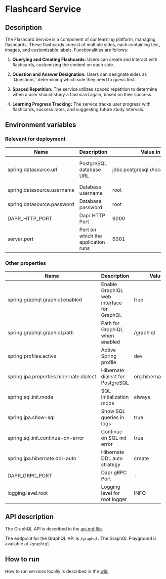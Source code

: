 # Flashcard Service

## Description

The Flashcard Service is a component of our learning platform, managing flashcards. 
These flashcards consist of multiple sides, each containing text, images, and customizable labels. Functionalities are follows:

1. **Querying and Creating Flashcards:** Users can create and interact with flashcards, customizing the content on each side.

2. **Question and Answer Designation:** Users can designate sides as 'Questions,' determining which side they need to guess first.

3. **Spaced Repetition:** The service utilizes spaced repetition to determine when a user should study a flashcard again, based on their success.

4. **Learning Progress Tracking:** The service tracks user progress with flashcards, success rates, and suggesting future study intervals.
## Environment variables
### Relevant for deployment

| Name                       | Description                        | Value in Dev Environment                           | Value in Prod Environment                                                |
|----------------------------|------------------------------------|----------------------------------------------------|--------------------------------------------------------------------------|
| spring.datasource.url      | PostgreSQL database URL            | jdbc:postgresql://localhost:6032/flashcard_service | jdbc:postgresql://flashcard-service-db-postgresql:5432/flashcard-service |
| spring.datasource.username | Database username                  | root                                               | gits                                                                     |
| spring.datasource.password | Database password                  | root                                               | *secret*                                                                 |
| DAPR_HTTP_PORT             | Dapr HTTP Port                     | 6000                                               | 3500                                                                     |
| server.port                | Port on which the application runs | 6001                                               | 6001                                                                     |

### Other properties

| Name                                    | Description                               | Value in Dev Environment                | Value in Prod Environment                                                  |
|-----------------------------------------|-------------------------------------------|-----------------------------------------|----------------------------------------------------------------------------|
| spring.graphql.graphiql.enabled         | Enable GraphiQL web interface for GraphQL | true                                    | true                                                                       |
| spring.graphql.graphiql.path            | Path for GraphiQL when enabled            | /graphiql                               | /graphiql                                                                  |
| spring.profiles.active                  | Active Spring profile                     | dev                                     | prod                                                                       |
| spring.jpa.properties.hibernate.dialect | Hibernate dialect for PostgreSQL          | org.hibernate.dialect.PostgreSQLDialect | org.hibernate.dialect.PostgreSQLDialect                                    |
| spring.sql.init.mode                    | SQL initialization mode                   | always                                  | always                                                                     |
| spring.jpa.show-sql                     | Show SQL queries in logs                  | true                                    | true                                                                       |
| spring.sql.init.continue-on-error       | Continue on SQL init error                | true                                    | true                                                                       |
| spring.jpa.hibernate.ddl-auto           | Hibernate DDL auto strategy               | create                                  | update                                                                     |
| DAPR_GRPC_PORT                          | Dapr gRPC Port                            | -                                       | 50001                                                                      |
| logging.level.root                      | Logging level for root logger             | INFO                                    | -                                                                          |

## API description

The GraphQL API is described in the [api.md file](api.md).

The endpoint for the GraphQL API is `/graphql`. The GraphQL Playground is available at `/graphiql`.

## How to run

How to run services locally is described in the [wiki](https://gits-enpro.readthedocs.io/en/latest/dev-manuals/backend/get-started.html).
